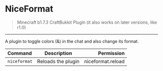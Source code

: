# NiceFormat

> Minecraft b1.7.3 CraftBukkit Plugin (it also works on later versions, like r1.0)
---

A plugin to toggle colors (&) in the chat and also change its format.

| Command      |    Description     |        Permission |
|:-------------|:------------------:|------------------:|
| `niceformat` | Reloads the plugin | niceformat.reload |

